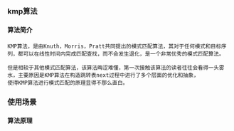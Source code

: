 ### kmp算法

#### 算法简介
```
KMP算法，是由Knuth，Morris，Pratt共同提出的模式匹配算法，其对于任何模式和目标序列，都可以在线性时间内完成匹配查找，而不会发生退化，是一个非常优秀的模式匹配算法。

但是相较于其他模式匹配算法，该算法晦涩难懂，第一次接触该算法的读者往往会看得一头雾水，主要原因是KMP算法在构造跳转表next过程中进行了多个层面的优化和抽象，
使得KMP算法进行模式匹配的原理显得不那么直白。
```

### 使用场景


#### 算法原理
```

```
